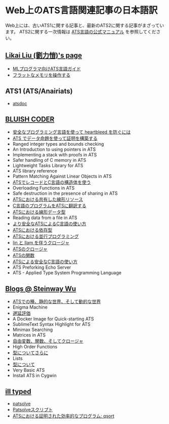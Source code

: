 # Web上のATS言語関連記事の日本語訳

Web上には、古いATS1に関する記事と、最新のATS2に関する記事がまざっています。
ATS2に関する一次情報は
[ATS言語の公式マニュアル](../Manual/index.md)
を参照してください。

## [Likai Liu (劉力愷)'s page](http://cs.likai.org/ats/)

* [MLプログラマ向けATS言語ガイド](cs.likai.org/ats/ml-programmers-guide-to-ats.md)
* [フラットなメモリを操作する](cs.likai.org/ats/manipulating-flat-memory.md)

## ATS1 (ATS/Anairiats)

* [atsdoc](http://jats-ug.metasepi.org/doc/ATS1/atsdocman/atsdocman.html)

## [BLUISH CODER](http://bluishcoder.co.nz/tags/ats/)

* [安全なプログラミング言語を使って heartbleed を防ぐには](bluishcoder.co.nz/2014/04/11/preventing-heartbleed-bugs-with-safe-languages.md)
* [ATS でデータ命題を使って証明を構築する](bluishcoder.co.nz/2013/07/01/constructing-proofs-with-dataprop-in-ats.md)
* Ranged integer types and bounds checking
* An Introduction to using pointers in ATS
* Implementing a stack with proofs in ATS
* Safer handling of C memory in ATS
* Lightweight Tasks Library for ATS
* ATS library reference
* Pattern Matching Against Linear Objects in ATS
* [ATSでレコードとC言語の構造体を使う](bluishcoder.co.nz/2011/11/01/using-records-and-c-structs-in-ats.md)
* Overloading Functions in ATS
* Safe destruction in the presence of sharing in ATS
* [ATSにおける共有した線形リソース](bluishcoder.co.nz/2011/04/25/sharing-linear-resources-in-ats.md)
* [C言語のプログラムをATSに翻訳する](bluishcoder.co.nz/2011/04/24/converting-c-programs-to-ats.md)
* [ATSにおける線形データ型](bluishcoder.co.nz/2011/02/27/linear-datatypes-in-ats.md)
* Reading data from a file in ATS
* [より安全なATSによるC言語の使い方](bluishcoder.co.nz/2010/11/23/more-on-type-safety-using-c-and-ats.md)
* [ATSにおける依存型](bluishcoder.co.nz/2010/09/01/dependent-types-in-ats.md)
* [ATSにおける並行プログラミング](bluishcoder.co.nz/2010/08/11/concurrency-in-ats.md)
* [lin と llam を伴うクロージャ](bluishcoder.co.nz/2010/08/02/lin-and-llam-with-closures.md)
* [ATSのクロージャ](bluishcoder.co.nz/2010/06/20/closures-in-ats.md)
* [ATSの関数](bluishcoder.co.nz/2010/06/13/functions-in-ats.md)
* [ATSによる安全なC言語の使い方](bluishcoder.co.nz/2010/06/02/safer-c-code-using-ats.md)
* ATS Preforking Echo Server
* ATS - Applied Type System Programming Language

## [Blogs @ Steinway Wu](http://blog.steinwaywu.com/tag/ats/)

* [ATSでの種、静的な世界、そして動的な世界](blog.steinwaywu.com/sorts-statics-and-dynamics-in-ats.md)
* Enigma Machine
* [遅延評価](blog.steinwaywu.com/lazy-evaluation.md)
* A Docker Image for Quick-starting ATS
* SublimeText Syntax Highlight for ATS
* Minimax Searching
* Matrices in ATS
* [自由変数、関数、そしてクロージャ](blog.steinwaywu.com/free-variables-functions-and-closures.md)
* High Order Functions
* [型についてさらに](blog.steinwaywu.com/more-on-types.md)
* Lists
* [型について](blog.steinwaywu.com/types.md)
* Very Basic ATS
* Install ATS in Cygwin

## [ill typed](http://www.illtyped.com/)

* [patsolve](www.illtyped.com/projects/patsolve/index.md)
* [Patsolveスクリプト](www.illtyped.com/projects/patsolve/scripting.md)
* [ATSにおける証明された効率的なプログラム: qsort](www.illtyped.com/projects/patsolve/qsort.md)
